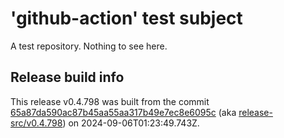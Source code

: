 # 'github-action' test subject

A test repository. Nothing to see here.


## Release build info

This release v0.4.798 was built from the commit [65a87da590ac87b45aa55aa317b49e7ec8e6095c](https://github.com/kattecon/gh-release-test-ga/tree/65a87da590ac87b45aa55aa317b49e7ec8e6095c) (aka [release-src/v0.4.798](https://github.com/kattecon/gh-release-test-ga/tree/release-src/v0.4.798)) on 2024-09-06T01:23:49.743Z.
        